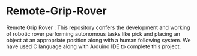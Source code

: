 # Remote-Grip-Rover
Remote Grip Rover : This repository confers the development and working of robotic rover performing autonomous tasks like pick and placing an object at an appropriate position along with a human following system. We have used C language along with Arduino IDE to complete this project.
